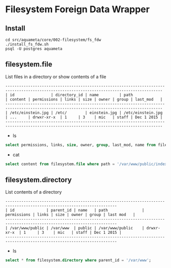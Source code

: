 Filesystem Foreign Data Wrapper
===============================

Install
-------
```shell
cd src/aquameta/core/002-filesystem/fs_fdw
./install_fs_fdw.sh
psql -U postgres aquameta
```

filesystem.file
---------------

List files in a directory or show contents of a file

```
-------------------------------------------------------------------------------------------------------------------------------------------
| id                | directory_id | name         | path              | content | permissions | links | size | owner | group | last_mod   |
-------------------------------------------------------------------------------------------------------------------------------------------
| /etc/einstein.jpg | /etc/        | einstein.jpg | /etc/einstein.jpg | ...     | drwxr-xr-x  | 1     | 3    | mic   | staff | Dec 1 2015 |
-------------------------------------------------------------------------------------------------------------------------------------------
```

- ls
```sql
select permissions, links, size, owner, group, last_mod, name from filesystem.file where directory_id = '/var/www/public';
```

- cat
```sql
select content from filesystem.file where path = '/var/www/public/index.php';
```

filesystem.directory 
--------------------

List contents of a directory

```
-----------------------------------------------------------------------------------------------------------------------
| id              | parent_id | name   | path               | permissions | links | size | owner | group | last mod   |
-----------------------------------------------------------------------------------------------------------------------
| /var/www/public | /var/www  | public | /var/www/public    | drwxr-xr-x  | 1     | 3    | mic   | staff | Dec 1 2015 |
-----------------------------------------------------------------------------------------------------------------------
```

- ls
```sql
select * from filesystem.directory where parent_id = '/var/www';
```

